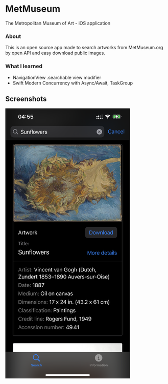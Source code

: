 # MetMuseum
The Metropolitan Museum of Art - iOS application

### About
This is an open source app made to search artworks from MetMuseum.org by open API and easy download public images. 

### What I learned
 * NavigationView .searchable view modifier
 * Swift Modern Concurrency with Async/Await, TaskGroup
 
## Screenshots
![Screenshot](Screenshot.png)
